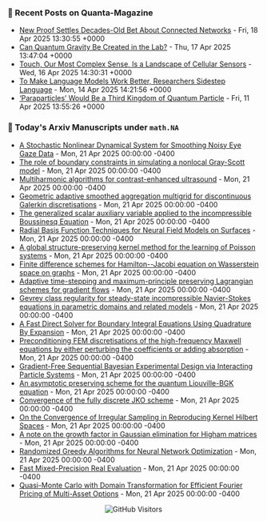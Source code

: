 ### 📝 Recent Posts on Quanta-Magazine
<!-- quanta starts -->
* <a href="https://www.quantamagazine.org/new-proof-settles-decades-old-bet-about-connected-networks-20250418/">New Proof Settles Decades-Old Bet About Connected Networks</a> - Fri, 18 Apr 2025 13:30:55 +0000
* <a href="https://www.quantamagazine.org/can-quantum-gravity-be-created-in-the-lab-20250417/">Can Quantum Gravity Be Created in the Lab?</a> - Thu, 17 Apr 2025 13:47:04 +0000
* <a href="https://www.quantamagazine.org/touch-our-most-complex-sense-is-a-landscape-of-cellular-sensors-20250416/">Touch, Our Most Complex Sense, Is a Landscape of Cellular Sensors</a> - Wed, 16 Apr 2025 14:30:31 +0000
* <a href="https://www.quantamagazine.org/to-make-language-models-work-better-researchers-sidestep-language-20250414/">To Make Language Models Work Better, Researchers Sidestep Language</a> - Mon, 14 Apr 2025 14:21:56 +0000
* <a href="https://www.quantamagazine.org/paraparticles-would-be-a-third-kingdom-of-quantum-particle-20250411/">‘Paraparticles’ Would Be a Third Kingdom of Quantum Particle</a> - Fri, 11 Apr 2025 13:55:26 +0000
<!-- quanta ends -->


### 📝 Today's Arxiv Manuscripts under ``math.NA``
<!-- arxiv-math-na starts -->
* <a href="https://arxiv.org/abs/2504.13278">A Stochastic Nonlinear Dynamical System for Smoothing Noisy Eye Gaze Data</a> - Mon, 21 Apr 2025 00:00:00 -0400
* <a href="https://arxiv.org/abs/2504.13312">The role of boundary constraints in simulating a nonlocal Gray-Scott model</a> - Mon, 21 Apr 2025 00:00:00 -0400
* <a href="https://arxiv.org/abs/2504.13335">Multiharmonic algorithms for contrast-enhanced ultrasound</a> - Mon, 21 Apr 2025 00:00:00 -0400
* <a href="https://arxiv.org/abs/2504.13373">Geometric adaptive smoothed aggregation multigrid for discontinuous Galerkin discretisations</a> - Mon, 21 Apr 2025 00:00:00 -0400
* <a href="https://arxiv.org/abs/2504.13374">The generalized scalar auxiliary variable applied to the incompressible Boussinesq Equation</a> - Mon, 21 Apr 2025 00:00:00 -0400
* <a href="https://arxiv.org/abs/2504.13379">Radial Basis Function Techniques for Neural Field Models on Surfaces</a> - Mon, 21 Apr 2025 00:00:00 -0400
* <a href="https://arxiv.org/abs/2504.13396">A global structure-preserving kernel method for the learning of Poisson systems</a> - Mon, 21 Apr 2025 00:00:00 -0400
* <a href="https://arxiv.org/abs/2504.13463">Finite difference schemes for Hamilton--Jacobi equation on Wasserstein space on graphs</a> - Mon, 21 Apr 2025 00:00:00 -0400
* <a href="https://arxiv.org/abs/2504.13552">Adaptive time-stepping and maximum-principle preserving Lagrangian schemes for gradient flows</a> - Mon, 21 Apr 2025 00:00:00 -0400
* <a href="https://arxiv.org/abs/2504.13753">Gevrey class regularity for steady-state incompressible Navier-Stokes equations in parametric domains and related models</a> - Mon, 21 Apr 2025 00:00:00 -0400
* <a href="https://arxiv.org/abs/2504.13809">A Fast Direct Solver for Boundary Integral Equations Using Quadrature By Expansion</a> - Mon, 21 Apr 2025 00:00:00 -0400
* <a href="https://arxiv.org/abs/2504.13814">Preconditioning FEM discretisations of the high-frequency Maxwell equations by either perturbing the coefficients or adding absorption</a> - Mon, 21 Apr 2025 00:00:00 -0400
* <a href="https://arxiv.org/abs/2504.13320">Gradient-Free Sequential Bayesian Experimental Design via Interacting Particle Systems</a> - Mon, 21 Apr 2025 00:00:00 -0400
* <a href="https://arxiv.org/abs/2504.13487">An asymptotic preserving scheme for the quantum Liouville-BGK equation</a> - Mon, 21 Apr 2025 00:00:00 -0400
* <a href="https://arxiv.org/abs/2504.13513">Convergence of the fully discrete JKO scheme</a> - Mon, 21 Apr 2025 00:00:00 -0400
* <a href="https://arxiv.org/abs/2504.13623">On the Convergence of Irregular Sampling in Reproducing Kernel Hilbert Spaces</a> - Mon, 21 Apr 2025 00:00:00 -0400
* <a href="https://arxiv.org/abs/1305.5211">A note on the growth factor in Gaussian elimination for Higham matrices</a> - Mon, 21 Apr 2025 00:00:00 -0400
* <a href="https://arxiv.org/abs/2407.17763">Randomized Greedy Algorithms for Neural Network Optimization</a> - Mon, 21 Apr 2025 00:00:00 -0400
* <a href="https://arxiv.org/abs/2504.11708">Fast Mixed-Precision Real Evaluation</a> - Mon, 21 Apr 2025 00:00:00 -0400
* <a href="https://arxiv.org/abs/2403.02832">Quasi-Monte Carlo with Domain Transformation for Efficient Fourier Pricing of Multi-Asset Options</a> - Mon, 21 Apr 2025 00:00:00 -0400
<!-- arxiv-math-na ends -->

<div align="center">
  
![GitHub Visitors](https://api.visitorbadge.io/api/visitors?path=https%3A%2F%2Fgithub.com%2Flowrank&label=profile%20views&labelColor=%231e1e2e&countColor=%23cba6f7)



</div>
